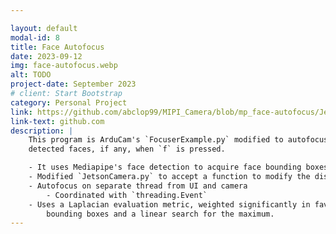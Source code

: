 ```yaml
---

layout: default
modal-id: 8
title: Face Autofocus
date: 2023-09-12
img: face-autofocus.webp
alt: TODO
project-date: September 2023
# client: Start Bootstrap
category: Personal Project
link: https://github.com/abclop99/MIPI_Camera/blob/mp_face-autofocus/Jetson/IMX219/mediapipe_focus.py
link-text: github.com
description: |
    This program is ArduCam's `FocuserExample.py` modified to autofocus on any
    detected faces, if any, when `f` is pressed.

    - It uses Mediapipe's face detection to acquire face bounding boxes.
    - Modified `JetsonCamera.py` to accept a function to modify the displayed image
    - Autofocus on separate thread from UI and camera
        - Coordinated with `threading.Event`
    - Uses a Laplacian evaluation metric, weighted significantly in favor of the
        bounding boxes and a linear search for the maximum.
---
```

